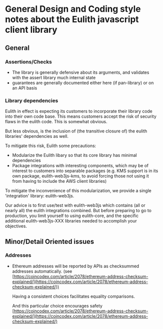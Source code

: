 # General Design and Coding style notes about the Eulith javascript client library

## General

### Assertions/Checks

- The library is generally defensive about its arguments, and validates with the assert library
  much internal state
- guarantees are generally documented either here (if pan-library) or on an API basis

### Library dependencies

Eulith in effect is expecting its customers to incorporate their library code into their own code base.
This means customers accept the risk of security flaws in the eulith code.
This is somewhat obvious.

But less obvious, is the inclusion of (the transitive closure of) the eulith libraries' dependencies as well.

To mitigate this risk, Eulith some precautions:

  - Modularize the Eulith libary so that its core library has minimal dependencies
  - Package integrations with interesting components, which may be of interest to customers into
    separable packages (e.g. KMS support is in its own package, eulith-web3js-kms, to avoid forcing
    those not using it from having to include the AWS client libraries)

To mitigate the inconvenience of this modularization, we provide a single 'integration' library: eulith-web3js.

Our advice is to first use/test with eulith-web3js which contains (all or nearly all) the eulith integrations
combined. But before preparing to go to production, you limit yourself to using eulith-core, and the specific additional
eulith-web3js-XXX libraries needed to accomplish your objectives.

## Minor/Detail Oriented issues

### Addresses

- Ethereum addresses will be reported by APIs as checksummed addresses automatically.
  (see [https://coincodex.com/article/2078/ethereum-address-checksum-explained/](https://coincodex.com/article/2078/ethereum-address-checksum-explained/))

  Having a consistent choices facilitates equality comparisons.

  And this particular choice encourages safety [https://coincodex.com/article/2078/ethereum-address-checksum-explained/](https://coincodex.com/article/2078/ethereum-address-checksum-explained/)
